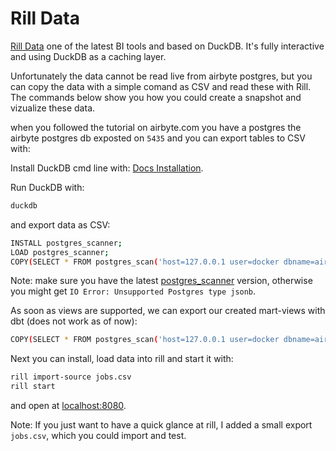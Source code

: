 # Rill Data

[Rill Data](https://www.rilldata.com/) one of the latest BI tools and based on DuckDB. It's fully interactive and using DuckDB as a caching layer.

Unfortunately the data cannot be read live from airbyte postgres, but you can copy the data with a simple comand as CSV and read these with Rill. The commands below show you how you could create a snapshot and vizualize these data.


when you followed the tutorial on airbyte.com you have a postgres the airbyte postgres db exposted on `5435` and you can export tables to CSV with: 

Install DuckDB cmd line with: [Docs Installation](https://duckdb.org/docs/installation/).


Run DuckDB with:
```sh
duckdb
```
and export data as CSV:
```sh
INSTALL postgres_scanner;
LOAD postgres_scanner;
COPY(SELECT * FROM postgres_scan('host=127.0.0.1 user=docker dbname=airbyte port=5435 password=docker', 'public', 'jobs')) TO 'jobs.csv' (FORMAT CSV);
```
Note: make sure you have the latest [postgres_scanner](https://github.com/duckdblabs/postgres_scanner) version, otherwise you might get `IO Error: Unsupported Postgres type jsonb`.


As soon as views are supported, we can export our created mart-views with dbt (does not work as of now):
```sh
COPY(SELECT * FROM postgres_scan('host=127.0.0.1 user=docker dbname=airbyte port=5435 password=docker', 'monitoring_core', 'core_airbyte_sync_status')) TO 'core_airbyte_sync_status.csv' (FORMAT CSV);
```

Next you can install, load data into rill and start it with:
```sh 
rill import-source jobs.csv
rill start
```
and open at [localhost:8080](http://localhost:8080/).

Note: If you just want to have a quick glance at rill, I added a small export `jobs.csv`, which you could import and test.
